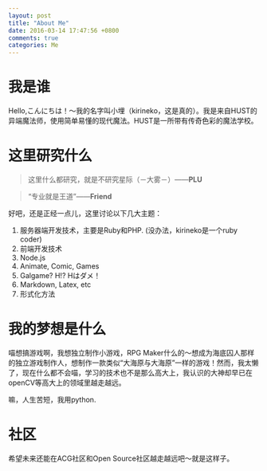 ```yaml
---
layout: post
title: "About Me"
date: 2016-03-14 17:47:56 +0800
comments: true
categories: Me
---
```

# 我是谁

Hello,こんにちは！～我的名字叫小埋（kirineko，这是真的）。我是来自HUST的异端魔法师，使用简单易懂的现代魔法。HUST是一所带有传奇色彩的魔法学校。<!--more-->

# 这里研究什么

>这里什么都研究，就是不研究星际（－大雾－）——**PLU**

>“专业就是王道”——**Friend**

好吧，还是正经一点儿，这里讨论以下几大主题：

1. 服务器端开发技术，主要是Ruby和PHP. (没办法，kirineko是一个ruby coder)
2. 前端开发技术
3. Node.js
4. Animate, Comic, Games
5. Galgame? H!? Hはダメ！
6. Markdown, Latex, etc
7. 形式化方法

# 我的梦想是什么

喵想搞游戏啊，我想独立制作小游戏，RPG Maker什么的～想成为海底囚人那样的独立游戏制作人，想制作一款类似“大海原与大海原”一样的游戏！然而，我太懒了，现在什么都不会喵，学习的技术也不是那么高大上，我认识的大神却早已在openCV等高大上的领域里越走越远。

嘛，人生苦短，我用python.

# 社区

希望未来还能在ACG社区和Open Source社区越走越远吧～就是这样子。
